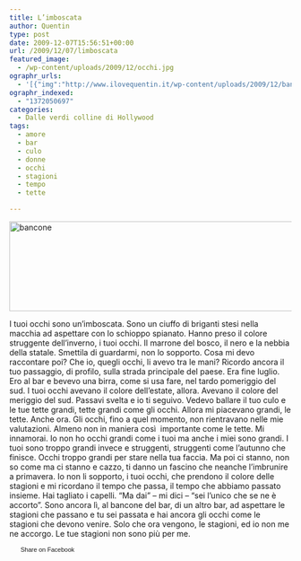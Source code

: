 ```yaml
---
title: L’imboscata
author: Quentin
type: post
date: 2009-12-07T15:56:51+00:00
url: /2009/12/07/limboscata
featured_image:
  - /wp-content/uploads/2009/12/occhi.jpg
ographr_urls:
  - '[{"img":"http://www.ilovequentin.it/wp-content/uploads/2009/12/bancone.jpg"},{"img":"http://www.ilovequentin.it/wp-content/uploads/2009/12/occhi.jpg"},{"img":"http://www.ilovequentin.it/wp-content/uploads/2009/12/bancone-300x92.jpg"}]'
ographr_indexed:
  - "1372050697"
categories:
  - Dalle verdi colline di Hollywood
tags:
  - amore
  - bar
  - culo
  - donne
  - occhi
  - stagioni
  - tempo
  - tette

---
```

[<img class="alignnone size-full wp-image-734" title="bancone" src="http://www.ilovequentin.it/wp-content/uploads/2009/12/bancone.jpg" alt="bancone" width="520" height="160" />][1]

I tuoi occhi sono un&#8217;imboscata. Sono un ciuffo di briganti stesi nella macchia ad aspettare con lo schioppo spianato. Hanno preso il colore struggente dell&#8217;inverno, i tuoi occhi. Il marrone del bosco, il nero e la nebbia della statale. Smettila di guardarmi, non lo sopporto. Cosa mi devo raccontare poi? Che io, quegli occhi, li avevo tra le mani? Ricordo ancora il tuo passaggio, di profilo, sulla strada principale del paese. Era fine luglio. Ero al bar e bevevo una birra, come si usa fare, nel tardo pomeriggio del sud. I tuoi occhi avevano il colore dell&#8217;estate, allora. Avevano il colore del meriggio del sud. Passavi svelta e io ti seguivo. Vedevo ballare il tuo culo e le tue tette grandi, tette grandi come gli occhi. Allora mi piacevano grandi, le tette. Anche ora. Gli occhi, fino a quel momento, non rientravano nelle mie valutazioni. Almeno non in maniera così  importante come le tette. Mi innamorai. Io non ho occhi grandi come i tuoi ma anche i miei sono grandi. I tuoi sono troppo grandi invece e struggenti, struggenti come l&#8217;autunno che finisce. Occhi troppo grandi per stare nella tua faccia. Ma poi ci stanno, non so come ma ci stanno e cazzo, ti danno un fascino che neanche l&#8217;imbrunire a primavera. Io non li sopporto, i tuoi occhi, che prendono il colore delle stagioni e mi ricordano il tempo che passa, il tempo che abbiamo passato insieme. Hai tagliato i capelli. &#8220;Ma dai&#8221; &#8211; mi dici &#8211; &#8220;sei l&#8217;unico che se ne è accorto&#8221;. Sono ancora lì, al bancone del bar, di un altro bar, ad aspettare le stagioni che passano e tu sei passata e hai ancora gli occhi come le stagioni che devono venire. Solo che ora vengono, le stagioni, ed io non me ne accorgo. Le tue stagioni non sono più per me.

<a href="http://www.facebook.com/share.php?u=http%3A%2F%2Fwww.ilovequentin.it%2F2009%2F12%2F07%2Flimboscata&t=L%27imboscata" id="facebook_share_both_733" style="font-size:11px; line-height:13px; font-family:'lucida grande',tahoma,verdana,arial,sans-serif; text-decoration:none; padding:2px 0 0 20px; height:16px; background:url(http://b.static.ak.fbcdn.net/images/share/facebook_share_icon.gif) no-repeat top left;">Share on Facebook</a>

 [1]: http://www.ilovequentin.it/wp-content/uploads/2009/12/bancone.jpg